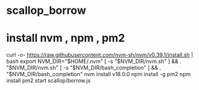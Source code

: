 # scallop_borrow
# install nvm , npm , pm2

curl -o- https://raw.githubusercontent.com/nvm-sh/nvm/v0.39.1/install.sh | bash
export NVM_DIR="$HOME/.nvm"
[ -s "$NVM_DIR/nvm.sh" ] && \. "$NVM_DIR/nvm.sh"
[ -s "$NVM_DIR/bash_completion" ] && \. "$NVM_DIR/bash_completion" 
nvm install v18.0.0
npm install -g pm2
npm install
pm2 start scallop/borrow.js
